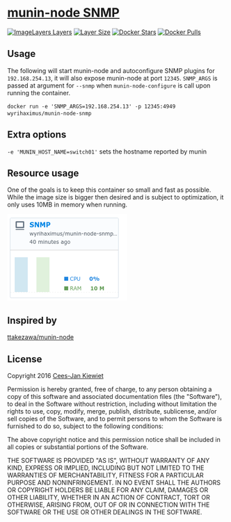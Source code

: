 [munin-node SNMP](https://hub.docker.com/r/wyrihaximus/munin-node-snmp/)
===============
[![ImageLayers Layers](https://img.shields.io/imagelayers/layers/wyrihaximus/munin-node-snmp/latest.svg?style=flat-square)](https://imagelayers.io/?images=wyrihaximus/munin-node-snmp:latest) [![Layer Size](https://badge.imagelayers.io/wyrihaximus/munin-node-snmp:latest.svg)](https://imagelayers.io/?images=wyrihaximus/munin-node-snmp:latest) [![Docker Stars](https://img.shields.io/docker/stars/wyrihaximus/munin-node-snmp.svg?style=flat-square)](https://hub.docker.com/r/wyrihaximus/munin-node-snmp/) [![Docker Pulls](https://img.shields.io/docker/pulls/wyrihaximus/munin-node-snmp.svg?style=flat-square)](https://hub.docker.com/r/wyrihaximus/munin-node-snmp/)

## Usage ##

The following will start munin-node and autoconfigure SNMP plugins for `192.168.254.13`, it will also expose munin-node at port `12345`. `SNMP_ARGS` is passed at argument for `--snmp` when `munin-node-configure` is call upon running the container.

```
docker run -e 'SNMP_ARGS=192.168.254.13' -p 12345:4949 wyrihaximus/munin-node-snmp 
```

## Extra options ##

`-e 'MUNIN_HOST_NAME=switch01'` sets the hostname reported by munin

## Resource usage ##

One of the goals is to keep this container so small and fast as possible. While the image size is bigger then desired and is subject to optimization, it only uses 10MB in memory when running.

![Resource Usage](https://github.com/WyriHaximus/docker-munin-node-snmp/raw/master/resources.png)

## Inspired by ##

[ttakezawa/munin-node](https://github.com/ttakezawa/docker-munin-node)

## License ##

Copyright 2016 [Cees-Jan Kiewiet](http://wyrihaximus.net/)

Permission is hereby granted, free of charge, to any person
obtaining a copy of this software and associated documentation
files (the "Software"), to deal in the Software without
restriction, including without limitation the rights to use,
copy, modify, merge, publish, distribute, sublicense, and/or sell
copies of the Software, and to permit persons to whom the
Software is furnished to do so, subject to the following
conditions:

The above copyright notice and this permission notice shall be
included in all copies or substantial portions of the Software.

THE SOFTWARE IS PROVIDED "AS IS", WITHOUT WARRANTY OF ANY KIND,
EXPRESS OR IMPLIED, INCLUDING BUT NOT LIMITED TO THE WARRANTIES
OF MERCHANTABILITY, FITNESS FOR A PARTICULAR PURPOSE AND
NONINFRINGEMENT. IN NO EVENT SHALL THE AUTHORS OR COPYRIGHT
HOLDERS BE LIABLE FOR ANY CLAIM, DAMAGES OR OTHER LIABILITY,
WHETHER IN AN ACTION OF CONTRACT, TORT OR OTHERWISE, ARISING
FROM, OUT OF OR IN CONNECTION WITH THE SOFTWARE OR THE USE OR
OTHER DEALINGS IN THE SOFTWARE.
